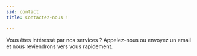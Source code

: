 ```yaml
---
sid: contact
title: Contactez-nous !

---
```

Vous êtes intéressé par nos services ? Appelez-nous ou envoyez un email et nous reviendrons vers vous rapidement.